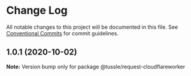 # Change Log

All notable changes to this project will be documented in this file.
See [Conventional Commits](https://conventionalcommits.org) for commit guidelines.

## 1.0.1 (2020-10-02)

**Note:** Version bump only for package @tussle/request-cloudflareworker
